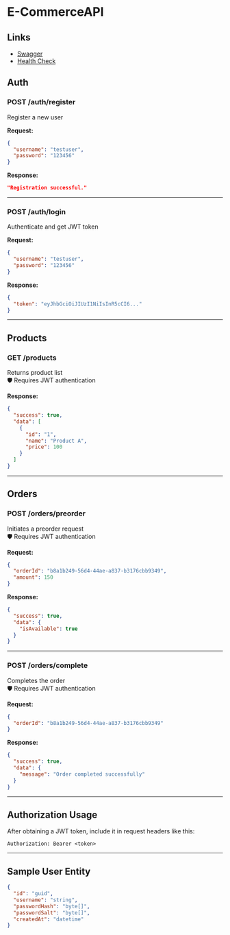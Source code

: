 # E-CommerceAPI
## Links
- [Swagger](https://ecommerceapp-76db.onrender.com/swagger)
- [Health Check](https://ecommerceapp-76db.onrender.com/healthz)

## Auth

### POST /auth/register
Register a new user

**Request:**
```json
{
  "username": "testuser",
  "password": "123456"
}
```

**Response:**
```json
"Registration successful."
```

---

### POST /auth/login
Authenticate and get JWT token

**Request:**
```json
{
  "username": "testuser",
  "password": "123456"
}
```

**Response:**
```json
{
  "token": "eyJhbGciOiJIUzI1NiIsInR5cCI6..."
}
```

---

## Products

### GET /products  
Returns product list  
🛡 Requires JWT authentication

**Response:**
```json
{
  "success": true,
  "data": [
    {
      "id": "1",
      "name": "Product A",
      "price": 100
    }
  ]
}
```

---

## Orders

### POST /orders/preorder  
Initiates a preorder request  
🛡 Requires JWT authentication

**Request:**
```json
{
  "orderId": "b8a1b249-56d4-44ae-a837-b3176cbb9349",
  "amount": 150
}
```

**Response:**
```json
{
  "success": true,
  "data": {
    "isAvailable": true
  }
}
```

---

### POST /orders/complete  
Completes the order  
🛡 Requires JWT authentication

**Request:**
```json
{
  "orderId": "b8a1b249-56d4-44ae-a837-b3176cbb9349"
}
```

**Response:**
```json
{
  "success": true,
  "data": {
    "message": "Order completed successfully"
  }
}
```

---

## Authorization Usage

After obtaining a JWT token, include it in request headers like this:

```
Authorization: Bearer <token>
```

---

## Sample User Entity

```json
{
  "id": "guid",
  "username": "string",
  "passwordHash": "byte[]",
  "passwordSalt": "byte[]",
  "createdAt": "datetime"
}
```
